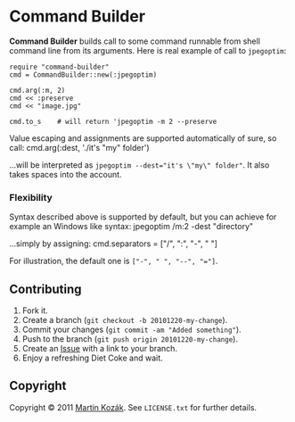 Command Builder
===============

**Command Builder** builds call to some command runnable from shell 
command line from its arguments. Here is real example of call to 
`jpegoptim`:

    require "command-builder"
    cmd = CommandBuilder::new(:jpegoptim)
    
    cmd.arg(:m, 2)
    cmd << :preserve
    cmd << "image.jpg"
    
    cmd.to_s    # will return 'jpegoptim -m 2 --preserve
    
Value escaping and assignments are supported automatically of sure, 
so call:
    cmd.arg(:dest, './it\'s "my" folder')
    
…will be interpreted as `jpegoptim --dest="it's \"my\" folder"`. It also
takes spaces into the account.

### Flexibility

Syntax described above is supported by default, but you can achieve for
example an Windows like syntax:
    jpegoptim /m:2 -dest "directory"
    
…simply by assigning:
    cmd.separators = ["/", ":", "-", " "]
    
For illustration, the default one is `["-", " ", "--", "="]`.

    
Contributing
------------

1. Fork it.
2. Create a branch (`git checkout -b 20101220-my-change`).
3. Commit your changes (`git commit -am "Added something"`).
4. Push to the branch (`git push origin 20101220-my-change`).
5. Create an [Issue][2] with a link to your branch.
6. Enjoy a refreshing Diet Coke and wait.


Copyright
---------

Copyright &copy; 2011 [Martin Kozák][3]. See `LICENSE.txt` for
further details.

[2]: http://github.com/martinkozak/qrpc/issues
[3]: http://www.martinkozak.net/
